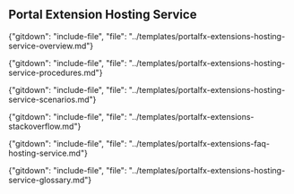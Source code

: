 
## Portal Extension Hosting Service

<!--  required section -->

{"gitdown": "include-file", "file": "../templates/portalfx-extensions-hosting-service-overview.md"}

{"gitdown": "include-file", "file": "../templates/portalfx-extensions-hosting-service-procedures.md"}

{"gitdown": "include-file", "file": "../templates/portalfx-extensions-hosting-service-scenarios.md"}

{"gitdown": "include-file", "file": "../templates/portalfx-extensions-stackoverflow.md"}

{"gitdown": "include-file", "file": "../templates/portalfx-extensions-faq-hosting-service.md"}

<!--  required section -->
{"gitdown": "include-file", "file": "../templates/portalfx-extensions-hosting-service-glossary.md"}
